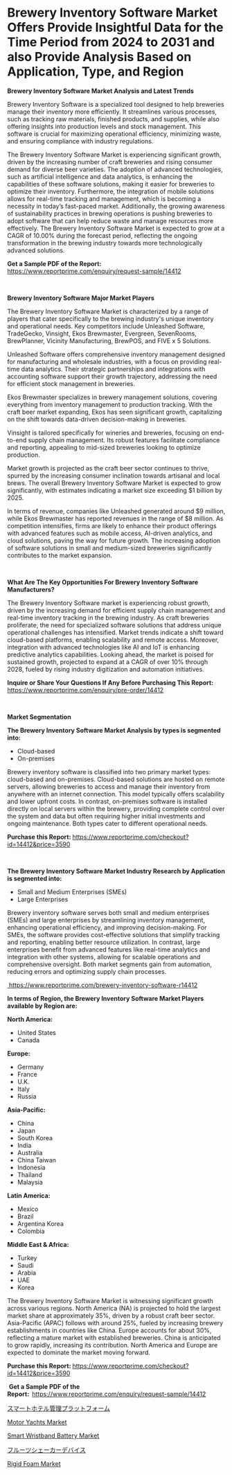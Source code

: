 <p><h1>Brewery Inventory Software Market Offers Provide Insightful Data for the Time Period from 2024 to 2031 and also Provide Analysis Based on Application, Type, and Region</h1></p><p><strong>Brewery Inventory Software Market Analysis and Latest Trends</strong></p>
<p><p>Brewery Inventory Software is a specialized tool designed to help breweries manage their inventory more efficiently. It streamlines various processes, such as tracking raw materials, finished products, and supplies, while also offering insights into production levels and stock management. This software is crucial for maximizing operational efficiency, minimizing waste, and ensuring compliance with industry regulations. </p><p>The Brewery Inventory Software Market is experiencing significant growth, driven by the increasing number of craft breweries and rising consumer demand for diverse beer varieties. The adoption of advanced technologies, such as artificial intelligence and data analytics, is enhancing the capabilities of these software solutions, making it easier for breweries to optimize their inventory. Furthermore, the integration of mobile solutions allows for real-time tracking and management, which is becoming a necessity in today’s fast-paced market. Additionally, the growing awareness of sustainability practices in brewing operations is pushing breweries to adopt software that can help reduce waste and manage resources more effectively. The Brewery Inventory Software Market is expected to grow at a CAGR of 10.00% during the forecast period, reflecting the ongoing transformation in the brewing industry towards more technologically advanced solutions.</p></p>
<p><strong>Get a Sample PDF of the Report:&nbsp;</strong> <a href="https://www.reportprime.com/enquiry/request-sample/14412">https://www.reportprime.com/enquiry/request-sample/14412</a></p>
<p>&nbsp;</p>
<p><strong>Brewery Inventory Software Major Market Players</strong></p>
<p><p>The Brewery Inventory Software Market is characterized by a range of players that cater specifically to the brewing industry's unique inventory and operational needs. Key competitors include Unleashed Software, TradeGecko, Vinsight, Ekos Brewmaster, Evergreen, SevenRooms, BrewPlanner, Vicinity Manufacturing, BrewPOS, and FIVE x 5 Solutions.</p><p>Unleashed Software offers comprehensive inventory management designed for manufacturing and wholesale industries, with a focus on providing real-time data analytics. Their strategic partnerships and integrations with accounting software support their growth trajectory, addressing the need for efficient stock management in breweries.</p><p>Ekos Brewmaster specializes in brewery management solutions, covering everything from inventory management to production tracking. With the craft beer market expanding, Ekos has seen significant growth, capitalizing on the shift towards data-driven decision-making in breweries.</p><p>Vinsight is tailored specifically for wineries and breweries, focusing on end-to-end supply chain management. Its robust features facilitate compliance and reporting, appealing to mid-sized breweries looking to optimize production.</p><p>Market growth is projected as the craft beer sector continues to thrive, spurred by the increasing consumer inclination towards artisanal and local brews. The overall Brewery Inventory Software Market is expected to grow significantly, with estimates indicating a market size exceeding $1 billion by 2025.</p><p>In terms of revenue, companies like Unleashed generated around $9 million, while Ekos Brewmaster has reported revenues in the range of $8 million. As competition intensifies, firms are likely to enhance their product offerings with advanced features such as mobile access, AI-driven analytics, and cloud solutions, paving the way for future growth. The increasing adoption of software solutions in small and medium-sized breweries significantly contributes to the market expansion.</p></p>
<p>&nbsp;</p>
<p><strong>What Are The Key Opportunities For Brewery Inventory Software Manufacturers?</strong></p>
<p><p>The Brewery Inventory Software market is experiencing robust growth, driven by the increasing demand for efficient supply chain management and real-time inventory tracking in the brewing industry. As craft breweries proliferate, the need for specialized software solutions that address unique operational challenges has intensified. Market trends indicate a shift toward cloud-based platforms, enabling scalability and remote access. Moreover, integration with advanced technologies like AI and IoT is enhancing predictive analytics capabilities. Looking ahead, the market is poised for sustained growth, projected to expand at a CAGR of over 10% through 2028, fueled by rising industry digitization and automation initiatives.</p></p>
<p><strong>Inquire or Share Your Questions If Any Before Purchasing This Report:</strong> <a href="https://www.reportprime.com/enquiry/pre-order/14412">https://www.reportprime.com/enquiry/pre-order/14412</a></p>
<p>&nbsp;</p>
<p><strong>Market Segmentation</strong></p>
<p><strong>The Brewery Inventory Software Market Analysis by types is segmented into:</strong></p>
<p><ul><li>Cloud-based</li><li>On-premises</li></ul></p>
<p><p>Brewery inventory software is classified into two primary market types: cloud-based and on-premises. Cloud-based solutions are hosted on remote servers, allowing breweries to access and manage their inventory from anywhere with an internet connection. This model typically offers scalability and lower upfront costs. In contrast, on-premises software is installed directly on local servers within the brewery, providing complete control over the system and data but often requiring higher initial investments and ongoing maintenance. Both types cater to different operational needs.</p></p>
<p><strong>Purchase this Report:&nbsp;</strong><a href="https://www.reportprime.com/checkout?id=14412&price=3590">https://www.reportprime.com/checkout?id=14412&price=3590</a></p>
<p>&nbsp;</p>
<p><strong>The Brewery Inventory Software Market Industry Research by Application is segmented into:</strong></p>
<p><ul><li>Small and Medium Enterprises (SMEs)</li><li>Large Enterprises</li></ul></p>
<p><p>Brewery inventory software serves both small and medium enterprises (SMEs) and large enterprises by streamlining inventory management, enhancing operational efficiency, and improving decision-making. For SMEs, the software provides cost-effective solutions that simplify tracking and reporting, enabling better resource utilization. In contrast, large enterprises benefit from advanced features like real-time analytics and integration with other systems, allowing for scalable operations and comprehensive oversight. Both market segments gain from automation, reducing errors and optimizing supply chain processes.</p></p>
<p><a href="https://www.reportprime.com/brewery-inventory-software-r14412">&nbsp;https://www.reportprime.com/brewery-inventory-software-r14412</a></p>
<p><strong>In terms of Region, the Brewery Inventory Software Market Players available by Region are:</strong></p>
<p>
    <p> <strong> North America: </strong>
        <ul>
            <li>United States</li>
            <li>Canada</li>
        </ul>
        </p> 
    <p> <strong> Europe: </strong>
        <ul>
            <li>Germany</li>
            <li>France</li>
            <li>U.K.</li>
            <li>Italy</li>
            <li>Russia</li>
        </ul>
        </p> 
    <p> <strong> Asia-Pacific: </strong>
        <ul>
            <li>China</li>
            <li>Japan</li>
            <li>South Korea</li>
            <li>India</li>
            <li>Australia</li>
            <li>China Taiwan</li>
            <li>Indonesia</li>
            <li>Thailand</li>
            <li>Malaysia</li>
        </ul>
        </p> 
    <p> <strong> Latin America: </strong>
        <ul>
            <li>Mexico</li>
            <li>Brazil</li>
            <li>Argentina Korea</li>
            <li>Colombia</li>
        </ul>
        </p> 
    <p> <strong> Middle East & Africa: </strong>
        <ul>
            <li>Turkey</li>
            <li>Saudi</li>
            <li>Arabia</li>
            <li>UAE</li>
            <li>Korea</li>
        </ul>
    </p>
    </p>
<p><p>The Brewery Inventory Software Market is witnessing significant growth across various regions. North America (NA) is projected to hold the largest market share at approximately 35%, driven by a robust craft beer sector. Asia-Pacific (APAC) follows with around 25%, fueled by increasing brewery establishments in countries like China. Europe accounts for about 30%, reflecting a mature market with established breweries. China is anticipated to grow rapidly, increasing its contribution. North America and Europe are expected to dominate the market moving forward.</p></p>
<p><strong>Purchase this Report: </strong><a href="https://www.reportprime.com/checkout?id=14412&price=3590">https://www.reportprime.com/checkout?id=14412&price=3590</a></p>
<p>&nbsp;<strong>Get a Sample PDF of the Report:&nbsp;&nbsp;</strong><a href="https://www.reportprime.com/enquiry/request-sample/14412">https://www.reportprime.com/enquiry/request-sample/14412</a></p>
<p><strong></strong></p>
<p><p><a href="https://medium.com/@gla8aaroyals/smart-hotel-management-platforms-market-%E3%81%AF-%E3%82%B3%E3%82%B9%E3%83%88%E7%AE%A1%E7%90%86%E3%81%A8%E5%8A%B9%E7%8E%87%E5%90%91%E4%B8%8A%E3%82%92%E5%84%AA%E5%85%88%E3%81%97%E3%81%BE%E3%81%99-%E3%81%95%E3%82%89%E3%81%AB-%E5%A0%B1%E5%91%8A%E6%9B%B8%E3%81%AF%E5%B8%82%E5%A0%B4%E3%81%AE%E9%9C%80%E8%A6%81%E9%9D%A2%E3%81%A8%E4%BE%9B%E7%B5%A6%E9%9D%A2%E3%81%AE%E4%B8%A1%E6%96%B9%E3%82%92%E3%82%AB%E3%83%90%E3%83%BC%E3%81%97%E3%81%A6%E3%81%84%E3%81%BE%E3%81%99-smart-ea42ab024643">スマートホテル管理プラットフォーム</a></p><p><a href="https://medium.com/@sdonald04328/the-motor-yachts-market-decisions-are-mostly-driven-by-resource-optimization-and-cfd300dbe7a5">Motor Yachts Market</a></p><p><a href="https://www.linkedin.com/pulse/smart-wristband-battery-market-share-analysis-growth-trends-0lsfe?trackingId=WzHdie1%2BQzSsHFSM5QJ%2FhQ%3D%3D">Smart Wristband Battery Market</a></p><p><a href="https://medium.com/@gla8aaroyals/fruit-shakers-devices-market-%E3%81%AF-%E3%82%B3%E3%82%B9%E3%83%88%E7%AE%A1%E7%90%86%E3%81%A8%E5%8A%B9%E7%8E%87%E5%90%91%E4%B8%8A%E3%82%92%E5%84%AA%E5%85%88%E3%81%97%E3%81%BE%E3%81%99-%E3%81%95%E3%82%89%E3%81%AB-%E5%A0%B1%E5%91%8A%E6%9B%B8%E3%81%AF%E5%B8%82%E5%A0%B4%E3%81%AE%E9%9C%80%E8%A6%81%E9%9D%A2%E3%81%A8%E4%BE%9B%E7%B5%A6%E9%9D%A2%E3%81%AE%E4%B8%A1%E6%96%B9%E3%82%92%E3%82%AB%E3%83%90%E3%83%BC%E3%81%97%E3%81%A6%E3%81%84%E3%81%BE%E3%81%99-fruit-shakers-0e91bf57f8ad">フルーツシェーカーデバイス</a></p><p><a href="https://issuu.com/reportprime-2/docs/rigid-foam-market-size-2030.pptx_5323896bcf9fd6">Rigid Foam Market</a></p></p>
